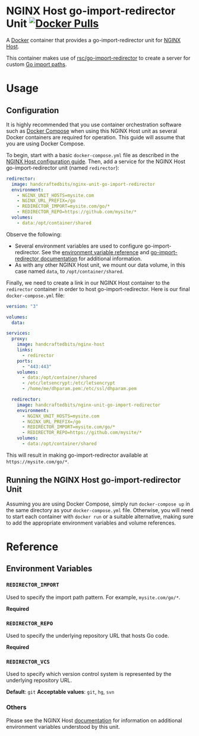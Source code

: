 # NGINX Host go-import-redirector Unit [![Docker Pulls](https://img.shields.io/docker/pulls/handcraftedbits/nginx-unit-go-import-redirector.svg?maxAge=2592000)](https://hub.docker.com/r/handcraftedbits/nginx-unit-go-import-redirector)

A [Docker](https://www.docker.com) container that provides a go-import-redirector unit for
[NGINX Host](https://github.com/handcraftedbits/docker-nginx-host).

This container makes use of [rsc/go-import-redirector](https://github.com/rsc/go-import-redirector) to create a server
for custom [Go import paths](https://golang.org/cmd/go/#hdr-Remote_import_paths).

# Usage

## Configuration

It is highly recommended that you use container orchestration software such as
[Docker Compose](https://www.docker.com/products/docker-compose) when using this NGINX Host unit as several Docker
containers are required for operation.  This guide will assume that you are using Docker Compose.

To begin, start with a basic `docker-compose.yml` file as described in the
[NGINX Host configuration guide](https://github.com/handcraftedbits/docker-nginx-host#configuration).  Then, add a
service for the NGINX Host go-import-redirector unit (named `redirector`):

```yaml
redirector:
  image: handcraftedbits/nginx-unit-go-import-redirector
  environment:
    - NGINX_UNIT_HOSTS=mysite.com
    - NGINX_URL_PREFIX=/go
    - REDIRECTOR_IMPORT=mysite.com/go/*
    - REDIRECTOR_REPO=https://github.com/mysite/*
  volumes:
    - data:/opt/container/shared
```

Observe the following:

* Several environment variables are used to configure go-import-redirector.  See the
  [environment variable reference](#reference) and
  [go-import-redirector documentation](https://godoc.org/rsc.io/go-import-redirector) for additional information.
* As with any other NGINX Host unit, we mount our data volume, in this case named `data`, to `/opt/container/shared`.

Finally, we need to create a link in our NGINX Host container to the `redirector` container in order to host
go-import-redirector.  Here is our final `docker-compose.yml` file:

```yaml
version: "3"

volumes:
  data:

services:
  proxy:
    image: handcraftedbits/nginx-host
    links:
      - redirector
    ports:
      - "443:443"
    volumes:
      - data:/opt/container/shared
      - /etc/letsencrypt:/etc/letsencrypt
      - /home/me/dhparam.pem:/etc/ssl/dhparam.pem

  redirector:
    image: handcraftedbits/nginx-unit-go-import-redirector
    environment:
      - NGINX_UNIT_HOSTS=mysite.com
      - NGINX_URL_PREFIX=/go
      - REDIRECTOR_IMPORT=mysite.com/go/*
      - REDIRECTOR_REPO=https://github.com/mysite/*
    volumes:
      - data:/opt/container/shared
```

This will result in making go-import-redirector available at `https://mysite.com/go/*`.

## Running the NGINX Host go-import-redirector Unit

Assuming you are using Docker Compose, simply run `docker-compose up` in the same directory as your
`docker-compose.yml` file.  Otherwise, you will need to start each container with `docker run` or a suitable
alternative, making sure to add the appropriate environment variables and volume references.

# Reference

## Environment Variables

### `REDIRECTOR_IMPORT`

Used to specify the import path pattern.  For example, `mysite.com/go/*`.

**Required**

### `REDIRECTOR_REPO`

Used to specify the underlying repository URL that hosts Go code.

**Required**

### `REDIRECTOR_VCS`

Used to specify which version control system is represented by the underlying repository URL.

**Default**: `git`
**Acceptable values**: `git`, `hg`, `svn`

### Others

Please see the NGINX Host [documentation](https://github.com/handcraftedbits/docker-nginx-host#units) for information
on additional environment variables understood by this unit.
